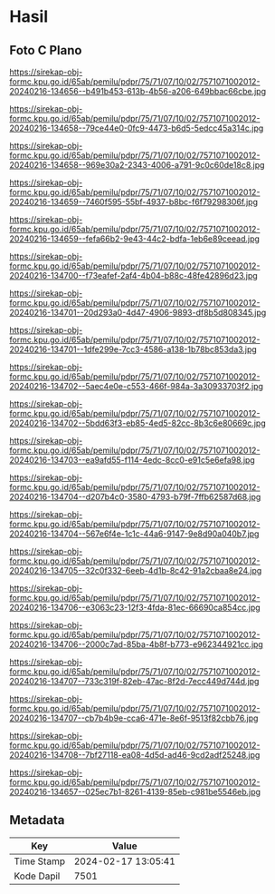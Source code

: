 # Hasil

## Foto C Plano

https://sirekap-obj-formc.kpu.go.id/65ab/pemilu/pdpr/75/71/07/10/02/7571071002012-20240216-134656--b491b453-613b-4b56-a206-649bbac66cbe.jpg

https://sirekap-obj-formc.kpu.go.id/65ab/pemilu/pdpr/75/71/07/10/02/7571071002012-20240216-134658--79ce44e0-0fc9-4473-b6d5-5edcc45a314c.jpg

https://sirekap-obj-formc.kpu.go.id/65ab/pemilu/pdpr/75/71/07/10/02/7571071002012-20240216-134658--969e30a2-2343-4006-a791-9c0c60de18c8.jpg

https://sirekap-obj-formc.kpu.go.id/65ab/pemilu/pdpr/75/71/07/10/02/7571071002012-20240216-134659--7460f595-55bf-4937-b8bc-f6f79298306f.jpg

https://sirekap-obj-formc.kpu.go.id/65ab/pemilu/pdpr/75/71/07/10/02/7571071002012-20240216-134659--fefa66b2-9e43-44c2-bdfa-1eb6e89ceead.jpg

https://sirekap-obj-formc.kpu.go.id/65ab/pemilu/pdpr/75/71/07/10/02/7571071002012-20240216-134700--f73eafef-2af4-4b04-b88c-48fe42896d23.jpg

https://sirekap-obj-formc.kpu.go.id/65ab/pemilu/pdpr/75/71/07/10/02/7571071002012-20240216-134701--20d293a0-4d47-4906-9893-df8b5d808345.jpg

https://sirekap-obj-formc.kpu.go.id/65ab/pemilu/pdpr/75/71/07/10/02/7571071002012-20240216-134701--1dfe299e-7cc3-4586-a138-1b78bc853da3.jpg

https://sirekap-obj-formc.kpu.go.id/65ab/pemilu/pdpr/75/71/07/10/02/7571071002012-20240216-134702--5aec4e0e-c553-466f-984a-3a30933703f2.jpg

https://sirekap-obj-formc.kpu.go.id/65ab/pemilu/pdpr/75/71/07/10/02/7571071002012-20240216-134702--5bdd63f3-eb85-4ed5-82cc-8b3c6e80669c.jpg

https://sirekap-obj-formc.kpu.go.id/65ab/pemilu/pdpr/75/71/07/10/02/7571071002012-20240216-134703--ea9afd55-f114-4edc-8cc0-e91c5e6efa98.jpg

https://sirekap-obj-formc.kpu.go.id/65ab/pemilu/pdpr/75/71/07/10/02/7571071002012-20240216-134704--d207b4c0-3580-4793-b79f-7ffb62587d68.jpg

https://sirekap-obj-formc.kpu.go.id/65ab/pemilu/pdpr/75/71/07/10/02/7571071002012-20240216-134704--567e6f4e-1c1c-44a6-9147-9e8d90a040b7.jpg

https://sirekap-obj-formc.kpu.go.id/65ab/pemilu/pdpr/75/71/07/10/02/7571071002012-20240216-134705--32c0f332-6eeb-4d1b-8c42-91a2cbaa8e24.jpg

https://sirekap-obj-formc.kpu.go.id/65ab/pemilu/pdpr/75/71/07/10/02/7571071002012-20240216-134706--e3063c23-12f3-4fda-81ec-66690ca854cc.jpg

https://sirekap-obj-formc.kpu.go.id/65ab/pemilu/pdpr/75/71/07/10/02/7571071002012-20240216-134706--2000c7ad-85ba-4b8f-b773-e962344921cc.jpg

https://sirekap-obj-formc.kpu.go.id/65ab/pemilu/pdpr/75/71/07/10/02/7571071002012-20240216-134707--733c319f-82eb-47ac-8f2d-7ecc449d744d.jpg

https://sirekap-obj-formc.kpu.go.id/65ab/pemilu/pdpr/75/71/07/10/02/7571071002012-20240216-134707--cb7b4b9e-cca6-471e-8e6f-9513f82cbb76.jpg

https://sirekap-obj-formc.kpu.go.id/65ab/pemilu/pdpr/75/71/07/10/02/7571071002012-20240216-134708--7bf27118-ea08-4d5d-ad46-9cd2adf25248.jpg

https://sirekap-obj-formc.kpu.go.id/65ab/pemilu/pdpr/75/71/07/10/02/7571071002012-20240216-134657--025ec7b1-8261-4139-85eb-c981be5546eb.jpg


## Metadata

| Key        | Value               |
| ---------- | ------------------- |
| Time Stamp | 2024-02-17 13:05:41 |
| Kode Dapil | 7501                |



